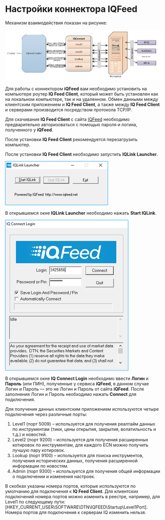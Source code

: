 # Настройки коннектора IQFeed

Механизм взаимодействия показан на рисунке: 

![IQFeed](../images/IQFeed.jpg)

Для работы с коннектором **iQFeed** вам необходимо установить на компьютере роутер **IQ Feed Client**, который может быть установлен как на локальном компьютере, так и на удаленном. Обмен данными между клиентским приложением и **IQ Feed Client**, а также между **IQ Feed Client** и серверами производится посредством протокола TCP\/IP. 

Для скачивания **IQ Feed Client** с сайта [IQFeed](https://www.iqfeed.net/stocksharp/) необходимо предварительно авторизоваться с помощью пароля и логина, полученного у **iQFeed**.

После установки **IQ Feed Client** рекомендуется перезагрузить компьютер.

После установки **IQ Feed Client** необходимо запустить **IQLink Launcher**.

![iQFeedIQLinkLauncher](../images/iQFeedIQLinkLauncher.png)

В открывшемся окне **IQLink Launcher** необходимо нажать **Start IQLink**. 

![iQFeedIQConnectLogin](../images/iQFeedIQConnectLogin.png)

В открывшемся окне **IQ Connect Login** необходимо ввести **Логин** и **Пароль** (или ПИН), полученные у сервиса **iQFeed**, в данном случае Логин и Пароль — это не Логин и Пароль от сайта **iQFeed**. После заполнения Логин и Пароль необходимо нажать **Connect** для подключения.

Для получения данных клиентским приложением используются четыре подключения через различные порты: 

1. Level1 (порт 5009) – используется для получения реалтайм данных по инструментам (тики, цены открытия, закрытия, волатильность и т.д.) и новостей.
2. Level2 (порт 9200) – используется для получения расширенных котировок по инструментам, для каждого ECN можно получить лучшую пару котировок.
3. Lookup (порт 9100) – используется для поиска инструментов, получения исторических данных, получения расширенной информации по новостям.
4. Admin (порт 9300) – используется для получения общей информации о подключении и изменения настроек.

В скобках указаны номера портов, которые используются по умолчанию для подключения к **IQ Feed Client**. Для клиентских подключений номера портов можно изменить в реестре, например, для Level1 по следующему пути: \[HKEY\_CURRENT\_USER\\SOFTWARE\\DTN\\IQFEED\\Startup\\Level1Port\]. Номера портов для подключения к серверам IQ изменить нельзя. 

